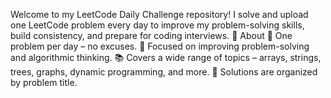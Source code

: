 Welcome to my LeetCode Daily Challenge repository!
I solve and upload one LeetCode problem every day to improve my problem-solving skills, build consistency, and prepare for coding interviews.
📌 About
🚀 One problem per day – no excuses.
🧠 Focused on improving problem-solving and algorithmic thinking.
📚 Covers a wide range of topics – arrays, strings, trees, graphs, dynamic programming, and more.
📁 Solutions are organized by problem title.
